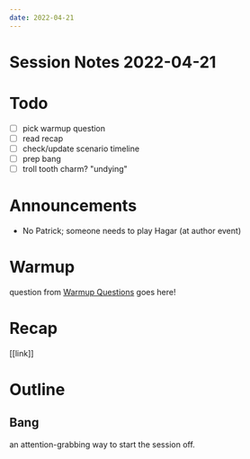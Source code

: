 ```yaml
---
date: 2022-04-21
---
```

# Session Notes 2022-04-21
# Todo
- [ ] pick warmup question
- [ ] read recap
- [ ] check/update scenario timeline
- [ ] prep bang
- [ ] troll tooth charm? "undying"
# Announcements
- No Patrick; someone needs to play Hagar (at author event)
# Warmup
question from [Warmup Questions](../warmup-questions.md) goes here!
# Recap
[[link]]
# Outline
## Bang
an attention-grabbing way to start the session off.